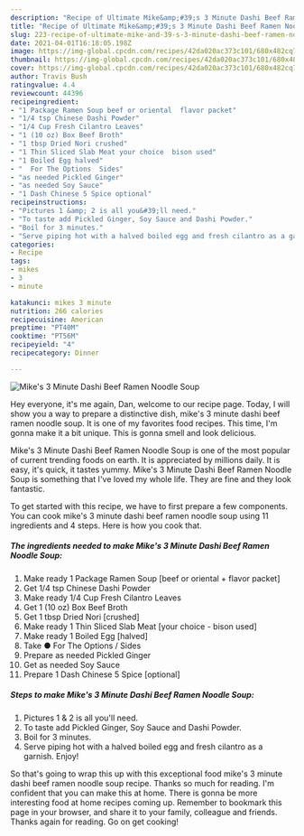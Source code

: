 ```yaml
---
description: "Recipe of Ultimate Mike&amp;#39;s 3 Minute Dashi Beef Ramen Noodle Soup"
title: "Recipe of Ultimate Mike&amp;#39;s 3 Minute Dashi Beef Ramen Noodle Soup"
slug: 223-recipe-of-ultimate-mike-and-39-s-3-minute-dashi-beef-ramen-noodle-soup
date: 2021-04-01T16:18:05.198Z
image: https://img-global.cpcdn.com/recipes/42da020ac373c101/680x482cq70/mikes-3-minute-dashi-beef-ramen-noodle-soup-recipe-main-photo.jpg
thumbnail: https://img-global.cpcdn.com/recipes/42da020ac373c101/680x482cq70/mikes-3-minute-dashi-beef-ramen-noodle-soup-recipe-main-photo.jpg
cover: https://img-global.cpcdn.com/recipes/42da020ac373c101/680x482cq70/mikes-3-minute-dashi-beef-ramen-noodle-soup-recipe-main-photo.jpg
author: Travis Bush
ratingvalue: 4.4
reviewcount: 44396
recipeingredient:
- "1 Package Ramen Soup beef or oriental  flavor packet"
- "1/4 tsp Chinese Dashi Powder"
- "1/4 Cup Fresh Cilantro Leaves"
- "1 (10 oz) Box Beef Broth"
- "1 tbsp Dried Nori crushed"
- "1 Thin Sliced Slab Meat your choice  bison used"
- "1 Boiled Egg halved"
- "  For The Options  Sides"
- "as needed Pickled Ginger"
- "as needed Soy Sauce"
- "1 Dash Chinese 5 Spice optional"
recipeinstructions:
- "Pictures 1 &amp; 2 is all you&#39;ll need."
- "To taste add Pickled Ginger, Soy Sauce and Dashi Powder."
- "Boil for 3 minutes."
- "Serve piping hot with a halved boiled egg and fresh cilantro as a garnish. Enjoy!"
categories:
- Recipe
tags:
- mikes
- 3
- minute

katakunci: mikes 3 minute 
nutrition: 266 calories
recipecuisine: American
preptime: "PT40M"
cooktime: "PT56M"
recipeyield: "4"
recipecategory: Dinner

---
```



![Mike&#39;s 3 Minute Dashi Beef Ramen Noodle Soup](https://img-global.cpcdn.com/recipes/42da020ac373c101/680x482cq70/mikes-3-minute-dashi-beef-ramen-noodle-soup-recipe-main-photo.jpg)

Hey everyone, it's me again, Dan, welcome to our recipe page. Today, I will show you a way to prepare a distinctive dish, mike&#39;s 3 minute dashi beef ramen noodle soup. It is one of my favorites food recipes. This time, I'm gonna make it a bit unique. This is gonna smell and look delicious.



Mike&#39;s 3 Minute Dashi Beef Ramen Noodle Soup is one of the most popular of current trending foods on earth. It is appreciated by millions daily. It is easy, it's quick, it tastes yummy. Mike&#39;s 3 Minute Dashi Beef Ramen Noodle Soup is something that I've loved my whole life. They are fine and they look fantastic.


To get started with this recipe, we have to first prepare a few components. You can cook mike&#39;s 3 minute dashi beef ramen noodle soup using 11 ingredients and 4 steps. Here is how you cook that.

<!--inarticleads1-->

##### The ingredients needed to make Mike&#39;s 3 Minute Dashi Beef Ramen Noodle Soup:

1. Make ready 1 Package Ramen Soup [beef or oriental + flavor packet]
1. Get 1/4 tsp Chinese Dashi Powder
1. Make ready 1/4 Cup Fresh Cilantro Leaves
1. Get 1 (10 oz) Box Beef Broth
1. Get 1 tbsp Dried Nori [crushed]
1. Make ready 1 Thin Sliced Slab Meat [your choice - bison used]
1. Make ready 1 Boiled Egg [halved]
1. Take  ● For The Options / Sides
1. Prepare as needed Pickled Ginger
1. Get as needed Soy Sauce
1. Prepare 1 Dash Chinese 5 Spice [optional]




<!--inarticleads2-->

##### Steps to make Mike&#39;s 3 Minute Dashi Beef Ramen Noodle Soup:

1. Pictures 1 &amp; 2 is all you&#39;ll need.
1. To taste add Pickled Ginger, Soy Sauce and Dashi Powder.
1. Boil for 3 minutes.
1. Serve piping hot with a halved boiled egg and fresh cilantro as a garnish. Enjoy!




So that's going to wrap this up with this exceptional food mike&#39;s 3 minute dashi beef ramen noodle soup recipe. Thanks so much for reading. I'm confident that you can make this at home. There is gonna be more interesting food at home recipes coming up. Remember to bookmark this page in your browser, and share it to your family, colleague and friends. Thanks again for reading. Go on get cooking!
